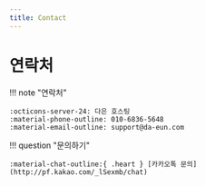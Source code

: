 ```yaml
---
title: Contact
---
```


# 연락처

!!! note "연락처"

    :octicons-server-24: 다은 호스팅   
    :material-phone-outline: 010-6836-5648   
    :material-email-outline: support@da-eun.com

!!! question "문의하기"

    :material-chat-outline:{ .heart } [카카오톡 문의](http://pf.kakao.com/_lSexmb/chat)